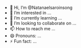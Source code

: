 - 👋 Hi, I’m @Natanaelsaroinsong
- 👀 I’m interested in ...
- 🌱 I’m currently learning ...
- 💞️ I’m looking to collaborate on ...
- 📫 How to reach me ...
- 😄 Pronouns: ...
- ⚡ Fun fact: ...

<!---https/dir SMA NEGERI 6 MANADO
